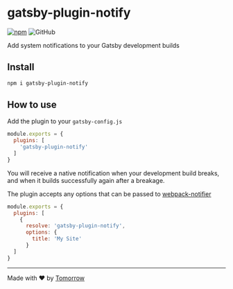 # gatsby-plugin-notify

[![npm](https://img.shields.io/npm/v/gatsby-plugin-notify)](https://www.npmjs.com/package/gatsby-plugin-notify) ![GitHub](https://img.shields.io/github/license/tomorrowstudio/gatsby-plugin-notify)

Add system notifications to your Gatsby development builds

## Install

```sh
npm i gatsby-plugin-notify
```

## How to use

Add the plugin to your `gatsby-config.js`

```js
module.exports = {
  plugins: [
    'gatsby-plugin-notify'
  ]
}
```

You will receive a native notification when your development build breaks, and when it builds successfully again after a breakage.

The plugin accepts any options that can be passed to [webpack-notifier](https://github.com/Turbo87/webpack-notifier#configuration)


```js
module.exports = {
  plugins: [
    {
      resolve: 'gatsby-plugin-notify',
      options: {
        title: 'My Site'
      }
  ]
}
```

---

Made with ❤️ by [Tomorrow](https://www.tomorrowstudio.co)